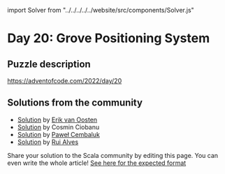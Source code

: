 import Solver from "../../../../../website/src/components/Solver.js"

# Day 20: Grove Positioning System

## Puzzle description

https://adventofcode.com/2022/day/20

## Solutions from the community

- [Solution](https://github.com/erikvanoosten/advent-of-code/blob/main/src/main/scala/nl/grons/advent/y2022/Day20.scala) by [Erik van Oosten](https://github.com/erikvanoosten)
- [Solution](https://github.com/cosminci/advent-of-code/blob/master/src/main/scala/com/github/cosminci/aoc/_2022/Day20.scala) by Cosmin Ciobanu
- [Solution](https://github.com/AvaPL/Advent-of-Code-2022/tree/main/src/main/scala/day20) by [Paweł Cembaluk](https://github.com/AvaPL)
- [Solution](https://github.com/xRuiAlves/advent-of-code-2022/tree/main/src/main/scala/rui/aoc/year2022/day20) by [Rui Alves](https://github.com/xRuiAlves/)

Share your solution to the Scala community by editing this page.
You can even write the whole article! [See here for the expected format](https://github.com/scalacenter/scala-advent-of-code/discussions/424)
